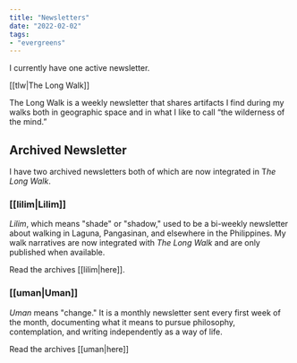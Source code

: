 ```yaml
---
title: "Newsletters"
date: "2022-02-02"
tags:
- "evergreens"
---
```


I currently have one active newsletter.

[[tlw|The Long Walk]]

The Long Walk is a weekly newsletter that shares artifacts I find during my walks both in geographic space and in what I like to call “the wilderness of the mind.”

<div class="ml-form-embed"
  data-account="1148816:k4u1i6w0z0"
  data-form="5959582:j5y3k7">
</div>

## Archived Newsletter

I have two archived newsletters both of which are now integrated in T*he Long Walk*.

### [[lilim|Lilim]]

_Lilim_, which means "shade" or "shadow," used to be a bi-weekly newsletter about walking in Laguna, Pangasinan, and elsewhere in the Philippines. My walk narratives are now integrated with *The Long Walk* and are only published when available.

Read the archives [[lilim|here]].

### [[uman|Uman]]

_Uman_ means "change." It is a monthly newsletter sent every first week of the month, documenting what it means to pursue philosophy, contemplation, and writing independently as a way of life.

Read the archives [[uman|here]]